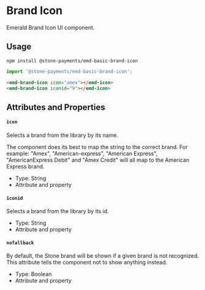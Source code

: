 # Brand Icon

Emerald Brand Icon UI component.

## Usage

```
npm install @stone-payments/emd-basic-brand-icon
```

```js
import '@stone-payments/emd-basic-brand-icon';
```

```html
<emd-brand-icon icon="amex"></emd-icon>
<emd-brand-icon iconid="9"></emd-icon>
```

## Attributes and Properties

#### `icon`

Selects a brand from the library by its name.

The component does its best to map the string to the correct brand. For example: "Amex", "American-express", "American Express", "AmericanExpress Debit" and "Amex Credit" will all map to the American Express brand.

- Type: String
- Attribute and property

#### `iconid`

Selects a brand from the library by its id.

- Type: String
- Attribute and property

#### `nofallback`

By default, the Stone brand will be shown if a given brand is not recognized. This attribute tells the component not to show anything instead.

- Type: Boolean
- Attribute and property
